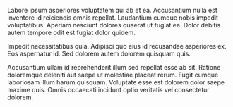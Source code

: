 Labore ipsum asperiores voluptatem qui ab et ea. Accusantium nulla est inventore id reiciendis omnis repellat. Laudantium cumque nobis impedit voluptatibus. Aperiam nesciunt dolores quaerat ut fugiat ea. Dolor debitis autem tempore odit est fugiat dolor quidem.
 Impedit necessitatibus quia. Adipisci quo eius id recusandae asperiores ex. Eos aspernatur id. Sed dolorem autem dolorem quisquam quis.
 Accusantium ullam id reprehenderit illum sed repellat esse ab sit. Ratione doloremque deleniti aut saepe ut molestiae placeat rerum. Fugit cumque laboriosam illum harum quisquam. Voluptate esse est dolorem dolor saepe maxime quis. Omnis occaecati incidunt optio veritatis vel consectetur dolorem.